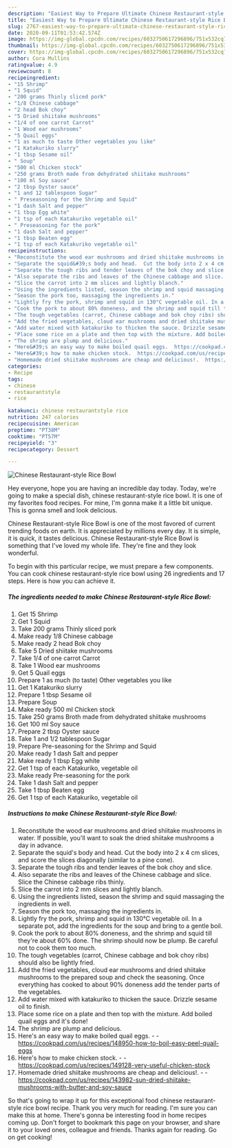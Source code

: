 ```yaml
---
description: "Easiest Way to Prepare Ultimate Chinese Restaurant-style Rice Bowl"
title: "Easiest Way to Prepare Ultimate Chinese Restaurant-style Rice Bowl"
slug: 2767-easiest-way-to-prepare-ultimate-chinese-restaurant-style-rice-bowl
date: 2020-09-11T01:53:42.574Z
image: https://img-global.cpcdn.com/recipes/6032750617296896/751x532cq70/chinese-restaurant-style-rice-bowl-recipe-main-photo.jpg
thumbnail: https://img-global.cpcdn.com/recipes/6032750617296896/751x532cq70/chinese-restaurant-style-rice-bowl-recipe-main-photo.jpg
cover: https://img-global.cpcdn.com/recipes/6032750617296896/751x532cq70/chinese-restaurant-style-rice-bowl-recipe-main-photo.jpg
author: Cora Mullins
ratingvalue: 4.9
reviewcount: 8
recipeingredient:
- "15 Shrimp"
- "1 Squid"
- "200 grams Thinly sliced pork"
- "1/8 Chinese cabbage"
- "2 head Bok choy"
- "5 Dried shiitake mushrooms"
- "1/4 of one carrot Carrot"
- "1 Wood ear mushrooms"
- "5 Quail eggs"
- "1 as much to taste Other vegetables you like"
- "1 Katakuriko slurry"
- "1 tbsp Sesame oil"
- " Soup"
- "500 ml Chicken stock"
- "250 grams Broth made from dehydrated shiitake mushrooms"
- "100 ml Soy sauce"
- "2 tbsp Oyster sauce"
- "1 and 12 tablespoon Sugar"
- " Preseasoning for the Shrimp and Squid"
- "1 dash Salt and pepper"
- "1 tbsp Egg white"
- "1 tsp of each Katakuriko vegetable oil"
- " Preseasoning for the pork"
- "1 dash Salt and pepper"
- "1 tbsp Beaten egg"
- "1 tsp of each Katakuriko vegetable oil"
recipeinstructions:
- "Reconstitute the wood ear mushrooms and dried shiitake mushrooms in water. If possible, you&#39;ll want to soak the dried shiitake mushrooms a day in advance."
- "Separate the squid&#39;s body and head.  Cut the body into 2 x 4 cm slices, and score the slices diagonally (similar to a pine cone)."
- "Separate the tough ribs and tender leaves of the bok choy and slice."
- "Also separate the ribs and leaves of the Chinese cabbage and slice.  Slice the Chinese cabbage ribs thinly."
- "Slice the carrot into 2 mm slices and lightly blanch."
- "Using the ingredients listed, season the shrimp and squid massaging the ingredients in well."
- "Season the pork too, massaging the ingredients in."
- "Lightly fry the pork, shrimp and squid in 130°C vegetable oil. In a separate pot, add the ingredients for the soup and bring to a gentle boil."
- "Cook the pork to about 80% doneness, and the shrimp and squid till they&#39;re about 60% done. The shrimp should now be plump. Be careful not to cook them too much."
- "The tough vegetables (carrot, Chinese cabbage and bok choy ribs) should also be lightly fried."
- "Add the fried vegetables, cloud ear mushrooms and dried shiitake mushrooms to the prepared soup and check the seasoning. Once everything has cooked to about 90% doneness add the tender parts of the vegetables."
- "Add water mixed with katakuriko to thicken the sauce. Drizzle sesame oil to finish."
- "Place some rice on a plate and then top with the mixture. Add boiled quail eggs and it&#39;s done!"
- "The shrimp are plump and delicious."
- "Here&#39;s an easy way to make boiled quail eggs.  https://cookpad.com/us/recipes/148950-how-to-boil-easy-peel-quail-eggs"
- "Here&#39;s how to make chicken stock.  https://cookpad.com/us/recipes/149128-very-useful-chicken-stock"
- "Homemade dried shiitake mushrooms are cheap and delicious!.  https://cookpad.com/us/recipes/143982-sun-dried-shiitake-mushrooms-with-butter-and-soy-sauce"
categories:
- Recipe
tags:
- chinese
- restaurantstyle
- rice

katakunci: chinese restaurantstyle rice 
nutrition: 247 calories
recipecuisine: American
preptime: "PT38M"
cooktime: "PT57M"
recipeyield: "3"
recipecategory: Dessert

---
```



![Chinese Restaurant-style Rice Bowl](https://img-global.cpcdn.com/recipes/6032750617296896/751x532cq70/chinese-restaurant-style-rice-bowl-recipe-main-photo.jpg)

Hey everyone, hope you are having an incredible day today. Today, we're going to make a special dish, chinese restaurant-style rice bowl. It is one of my favorites food recipes. For mine, I'm gonna make it a little bit unique. This is gonna smell and look delicious.



Chinese Restaurant-style Rice Bowl is one of the most favored of current trending foods on earth. It is appreciated by millions every day. It is simple, it is quick, it tastes delicious. Chinese Restaurant-style Rice Bowl is something that I've loved my whole life. They're fine and they look wonderful.


To begin with this particular recipe, we must prepare a few components. You can cook chinese restaurant-style rice bowl using 26 ingredients and 17 steps. Here is how you can achieve it.

<!--inarticleads1-->

##### The ingredients needed to make Chinese Restaurant-style Rice Bowl:

1. Get 15 Shrimp
1. Get 1 Squid
1. Take 200 grams Thinly sliced pork
1. Make ready 1/8 Chinese cabbage
1. Make ready 2 head Bok choy
1. Take 5 Dried shiitake mushrooms
1. Take 1/4 of one carrot Carrot
1. Take 1 Wood ear mushrooms
1. Get 5 Quail eggs
1. Prepare 1 as much (to taste) Other vegetables you like
1. Get 1 Katakuriko slurry
1. Prepare 1 tbsp Sesame oil
1. Prepare  Soup
1. Make ready 500 ml Chicken stock
1. Take 250 grams Broth made from dehydrated shiitake mushrooms
1. Get 100 ml Soy sauce
1. Prepare 2 tbsp Oyster sauce
1. Take 1 and 1/2 tablespoon Sugar
1. Prepare  Pre-seasoning for the Shrimp and Squid
1. Make ready 1 dash Salt and pepper
1. Make ready 1 tbsp Egg white
1. Get 1 tsp of each Katakuriko, vegetable oil
1. Make ready  Pre-seasoning for the pork
1. Take 1 dash Salt and pepper
1. Take 1 tbsp Beaten egg
1. Get 1 tsp of each Katakuriko, vegetable oil




<!--inarticleads2-->

##### Instructions to make Chinese Restaurant-style Rice Bowl:

1. Reconstitute the wood ear mushrooms and dried shiitake mushrooms in water. If possible, you&#39;ll want to soak the dried shiitake mushrooms a day in advance.
1. Separate the squid&#39;s body and head.  Cut the body into 2 x 4 cm slices, and score the slices diagonally (similar to a pine cone).
1. Separate the tough ribs and tender leaves of the bok choy and slice.
1. Also separate the ribs and leaves of the Chinese cabbage and slice.  Slice the Chinese cabbage ribs thinly.
1. Slice the carrot into 2 mm slices and lightly blanch.
1. Using the ingredients listed, season the shrimp and squid massaging the ingredients in well.
1. Season the pork too, massaging the ingredients in.
1. Lightly fry the pork, shrimp and squid in 130°C vegetable oil. In a separate pot, add the ingredients for the soup and bring to a gentle boil.
1. Cook the pork to about 80% doneness, and the shrimp and squid till they&#39;re about 60% done. The shrimp should now be plump. Be careful not to cook them too much.
1. The tough vegetables (carrot, Chinese cabbage and bok choy ribs) should also be lightly fried.
1. Add the fried vegetables, cloud ear mushrooms and dried shiitake mushrooms to the prepared soup and check the seasoning. Once everything has cooked to about 90% doneness add the tender parts of the vegetables.
1. Add water mixed with katakuriko to thicken the sauce. Drizzle sesame oil to finish.
1. Place some rice on a plate and then top with the mixture. Add boiled quail eggs and it&#39;s done!
1. The shrimp are plump and delicious.
1. Here&#39;s an easy way to make boiled quail eggs. -  - https://cookpad.com/us/recipes/148950-how-to-boil-easy-peel-quail-eggs
1. Here&#39;s how to make chicken stock. -  - https://cookpad.com/us/recipes/149128-very-useful-chicken-stock
1. Homemade dried shiitake mushrooms are cheap and delicious!. -  - https://cookpad.com/us/recipes/143982-sun-dried-shiitake-mushrooms-with-butter-and-soy-sauce




So that's going to wrap it up for this exceptional food chinese restaurant-style rice bowl recipe. Thank you very much for reading. I'm sure you can make this at home. There's gonna be interesting food in home recipes coming up. Don't forget to bookmark this page on your browser, and share it to your loved ones, colleague and friends. Thanks again for reading. Go on get cooking!
